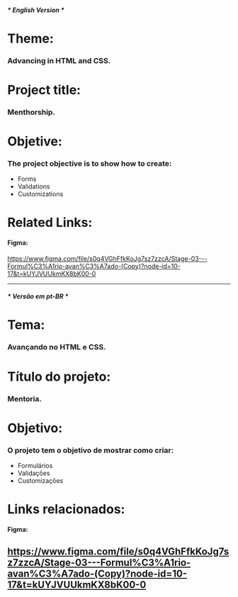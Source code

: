 ##### * English Version *
# Theme: 

### Advancing in HTML and CSS.

# Project title:

### Menthorship.

# Objetive: 

### The project objective is to show how to create:

- Forms
- Validations
- Customizations

# Related Links:

#### Figma:
https://www.figma.com/file/s0q4VGhFfkKoJg7sz7zzcA/Stage-03---Formul%C3%A1rio-avan%C3%A7ado-(Copy)?node-id=10-17&t=kUYJVUUkmKX8bK00-0

---

##### * Versão em pt-BR *
# Tema: 

### Avançando no HTML e CSS.

# Título do projeto:

### Mentoria.

# Objetivo: 

### O projeto tem o objetivo de mostrar como criar:

- Formulários
- Validações
- Customizações

# Links relacionados:

#### Figma:
https://www.figma.com/file/s0q4VGhFfkKoJg7sz7zzcA/Stage-03---Formul%C3%A1rio-avan%C3%A7ado-(Copy)?node-id=10-17&t=kUYJVUUkmKX8bK00-0
---
